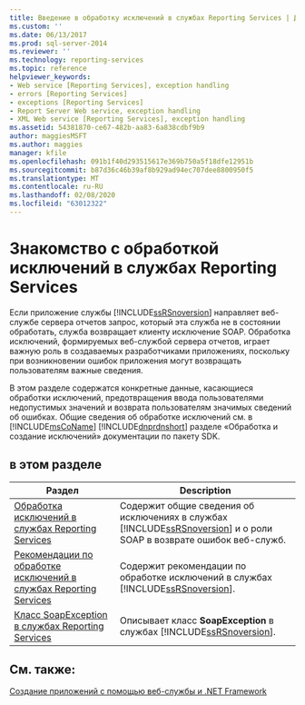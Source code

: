 ```yaml
---
title: Введение в обработку исключений в службах Reporting Services | Документы Майкрософт
ms.custom: ''
ms.date: 06/13/2017
ms.prod: sql-server-2014
ms.reviewer: ''
ms.technology: reporting-services
ms.topic: reference
helpviewer_keywords:
- Web service [Reporting Services], exception handling
- errors [Reporting Services]
- exceptions [Reporting Services]
- Report Server Web service, exception handling
- XML Web service [Reporting Services], exception handling
ms.assetid: 54381870-ce67-482b-aa83-6a838cdbf9b9
author: maggiesMSFT
ms.author: maggies
manager: kfile
ms.openlocfilehash: 091b1f40d293515617e369b750a5f18dfe12951b
ms.sourcegitcommit: b87d36c46b39af8b929ad94ec707dee8800950f5
ms.translationtype: MT
ms.contentlocale: ru-RU
ms.lasthandoff: 02/08/2020
ms.locfileid: "63012322"
---
```

# <a name="introducing-exception-handling-in-reporting-services"></a>Знакомство с обработкой исключений в службах Reporting Services
  Если приложение службы [!INCLUDE[ssRSnoversion](../../includes/ssrsnoversion-md.md)] направляет веб-службе сервера отчетов запрос, который эта служба не в состоянии обработать, служба возвращает клиенту исключение SOAP. Обработка исключений, формируемых веб-службой сервера отчетов, играет важную роль в создаваемых разработчиками приложениях, поскольку при возникновении ошибок приложения могут возвращать пользователям важные сведения.  
  
 В этом разделе содержатся конкретные данные, касающиеся обработки исключений, предотвращения ввода пользователями недопустимых значений и возврата пользователям значимых сведений об ошибках. Общие сведения об обработке исключений см. в [!INCLUDE[msCoName](../../includes/msconame-md.md)] [!INCLUDE[dnprdnshort](../../includes/dnprdnshort-md.md)] разделе «Обработка и создание исключений» документации по пакету SDK.  
  
## <a name="in-this-section"></a>в этом разделе  
  
|Раздел|Description|  
|-----------|-----------------|  
|[Обработка исключений в службах Reporting Services](handling-exceptions-in-reporting-services.md)|Содержит общие сведения об исключениях в службах [!INCLUDE[ssRSnoversion](../../includes/ssrsnoversion-md.md)] и о роли SOAP в возврате ошибок веб-служб.|  
|[Рекомендации по обработке исключений в службах Reporting Services](best-practices/best-practices-for-reporting-services-exception-handling.md)|Содержит рекомендации по обработке исключений в службах [!INCLUDE[ssRSnoversion](../../includes/ssrsnoversion-md.md)].|  
|[Класс SoapException в службах Reporting Services](soapexception-class/reporting-services-soapexception-class.md)|Описывает класс **SoapException** в службах [!INCLUDE[ssRSnoversion](../../includes/ssrsnoversion-md.md)].|  
  
## <a name="see-also"></a>См. также:  
 [Создание приложений с помощью веб-службы и .NET Framework](../report-server-web-service/net-framework/building-applications-using-the-web-service-and-the-net-framework.md)  
  
  
